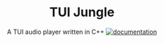 <div align="center">

  # TUI Jungle
  A TUI audio player written in C++ 
  [<img src="https://img.shields.io/badge/docs-dev-66c2a5?style=flat-square&labelColor=555555&logoColor=white" alt="documentation">](docs/docs-dev.md)
</div>



